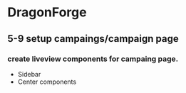 # DragonForge
## 5-9 setup campaings/campaign page
### create liveview components for campaing page.
  - Sidebar
  - Center components
